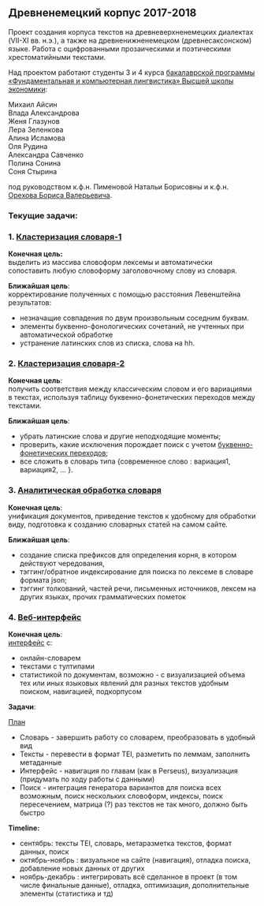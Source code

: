 ## Древненемецкий корпус 2017-2018

Проект создания корпуса текстов на древневерхненемецких диалектах (VII-XI вв. н.э.), а также на древненижненемецком (древнесаксонском) языке. Работа с оцифрованными прозаическими и поэтическими хрестоматийными текстами.

Над проектом работают студенты 3 и 4 курса [бакалаврской программы «Фундаментальная и компьютерная лингвистика» Высшей школы экономики](https://www.hse.ru/ba/ling/):

Михаил Айсин</br>
Влада Александрова</br>
Женя Глазунов</br>
Лера Зеленкова</br>
Алина Исламова</br>
Оля Рудина</br>
Александра Савченко</br>
Полина Сонина</br>
Соня Стырина</br>


под руководством к.ф.н. Пименовой Натальи Борисовны и к.ф.н. [Орехова Бориса Валерьевича](http://nevmenandr.net/bo.php).

### Текущие задачи:
### 1. [Кластеризация словаря-1](https://github.com/phuuda/Old-High-German/tree/master/ahd-codes/clustering-lemmas)</br>

<b>Конечная цель:</b></br>
выделить из массива словоформ лексемы и автоматически сопоставить любую словоформу заголовочному слову из словаря.</br>

<b>Ближайшая цель</b>:</br>
корректирование полученных с помощью расстояния Левенштейна результатов:</br>
* незначащие совпадения по двум произвольным  соседним буквам. 
* элементы буквенно-фонологических сочетаний, не учтенных при автоматической обработке
* устранение латинских слов из списка, слова на hh.</br>

### 2. [Кластеризация словаря-2](https://github.com/Kidorashi/Masterskaya)

<b>Конечная цель</b>:</br>
получить соответствия между классическим словом и его вариациями в текстах, используя таблицу буквенно-фонетических переходов между текстами.</br>

<b>Ближайшая цель</b>:</br>
* убрать латинские слова и другие неподходящие моменты; 
* проверить, какие исключения порождает поиск с учетом [буквенно-фонетических переходов](https://docs.google.com/spreadsheets/d/1s1FnKh7CvT6Nz3hwzS2_zJcLeLmsWuIQHvayYSkKlcM/edit?ts=58a73a8a#gid=1033963496); 
* все сложить в словарь типа {современное слово : вариация1, вариация2, … }.

### 3. [Аналитическая обработка словаря](https://github.com/phuuda/Old-High-German/tree/master/ahd-dictionary)

<b>Конечная цель</b>:</br>
унификация документов, приведение текстов к удобному для обработки виду, подготовка к созданию словарных статей на самом сайте.

<b>Ближайшая цель</b>:</br>
* создание списка префиксов для определения корня, в котором действуют чередования, 
* тэггинг/обратное индексирование для поиска по лексеме в словаре формата json; 
* тэггинг толкований, частей речи, письменных источников, лексем на других языках, прочих грамматических пометок


### 4. [Веб-интерфейс](https://github.com/dkbrz/Old_High_German)

<b>Конечная цель</b>:</br>
[интерфейс](http://dkbrz.pythonanywhere.com/) с:</br>
* онлайн-словарем
* текстами с тултипами
* статистикой по документам, возможно - с визуализацией объема тех или иных языковых явлений для разных текстов
удобным поиском, навигацией, подкорпусом</br>

<b>Задачи</b>:</br>

[План](https://docs.google.com/document/d/1RKHZB0UzSxvRRN4hBR-ItKGaG8F3kHWJGGRCKCU1gsc/edit?usp=sharing)

* Словарь - завершить работу со словарем, преобразовать в удобный вид
* Тексты - перевести в формат TEI, разметить по леммам, заполнить метаданные
* Интерфейс - навигация по главам (как в Perseus), визуализация (придумать по ходу работы с данными)
* Поиск - интеграция генератора вариантов для поиска всех возможным, поиск нескольких словоформ, индексы, поиск пересечением, матрица (?) раз текстов не так много, должно быть быстро

 **Timeline:**
 
- сентябрь: тексты TEI, словарь, метаразметка текстов, формат данных, поиск
- октябрь-ноябрь : визуальное на сайте (навигация), отладка поиска, добавление новых данных от других
- ноябрь-декабрь : интегрировать всё сделанное в проект (в том числе финальные данные), отладка, оптимизация, дополнительные элементы (статистика и тд)

